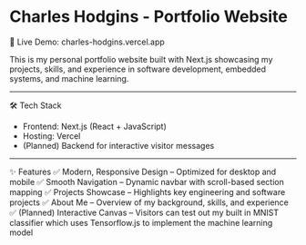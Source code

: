 # Charles Hodgins - Portfolio Website

🚀 Live Demo: charles-hodgins.vercel.app

This is my personal portfolio website built with Next.js showcasing my projects, skills, and experience in software development, embedded systems, and machine learning.
___
🛠 Tech Stack
- Frontend: Next.js (React + JavaScript)
- Hosting: Vercel
- (Planned) Backend for interactive visitor messages
___
✨ Features
✅ Modern, Responsive Design – Optimized for desktop and mobile
✅ Smooth Navigation – Dynamic navbar with scroll-based section mapping
✅ Projects Showcase – Highlights key engineering and software projects
✅ About Me – Overview of my background, skills, and experience
✅ (Planned) Interactive Canvas – Visitors can test out my built in MNIST classifier which uses Tensorflow.js to implement the machine learning model

